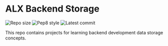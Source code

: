# ALX Backend Storage

![Repo size](https://img.shields.io/github/repo-size/M1urray/alx-backend-storage)
![Pep8 style](https://img.shields.io/badge/PEP8-style%20guide-purple?style=round-square)
![Latest commit](https://img.shields.io/github/last-commit/M1urray/alx-backend-storage/main?style=round-square)

This repo contains projects for learning backend development data storage concepts.
